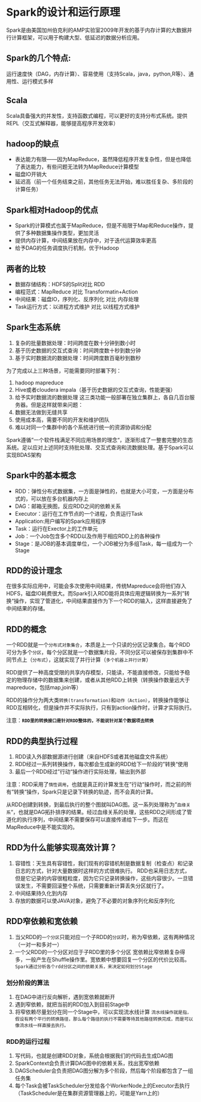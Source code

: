 # Spark的设计和运行原理

Spark是由美国加州伯克利的AMP实验室2009年开发的基于内存计算的大数据并行计算框架，可以用于构建大型、低延迟的数据分析应用。

## Spark的几个特点:
运行速度快（DAG，内存计算）、容易使用（支持Scala，java，python,R等）、通用性、运行模式多样

## Scala
Scala具备强大的并发性，支持函数式编程，可以更好的支持分布式系统。提供REPL（交互式解释器，能够提高程序开发效率）

## hadoop的缺点
- 表达能力有限——因为MapReduce，虽然降低程序开发复杂性，但是也降低了表达能力，有些问题无法转为MapReduce计算模型
- 磁盘IO开销大
- 延迟高（前一个任务结束之前，其他任务无法开始，难以胜任复杂、多阶段的计算任务）
## Spark相对Hadoop的优点
- Spark的计算模式也属于MapReduce，但是不局限于Map和Reduce操作，提供了多种数据集操作类型，更加灵活
- 提供内存计算，中间结果放在内存中，对于迭代运算效率更高
- 给予DAG的任务调度执行机制，优于Hadoop
  
## 两者的比较
- 数据存储结构：HDFS的Split对比 RDD 
- 编程范式：MapReduce 对比 Transformatin+Action
- 中间结果：磁盘IO，序列化、反序列化 对比 内存处理
- Task运行方式：以进程方式维护 对比 以线程方式维护

## Spark生态系统
1. 复杂的批量数据处理：时间跨度在数十分钟到数小时
2. 基于历史数据的交互式查询：时间跨度数十秒到数分钟
3. 基于实时数据流的数据处理：时间跨度数百毫秒到数秒

为了完成以上三种场景，可能需要同时部署下列：
1. hadoop mapreduce
2. Hive或者cloudera impala（基于历史数据的交互式查询，性能更强）
3. 给予实时数据流的数据处理
这三类功能一般部署在独立集群上，各自几百台服务器。但是这样就带来问题：   
1. 数据无法做到无缝共享
2. 使用成本高，需要不同的开发和维护团队
3. 难以对同一个集群中的各个系统进行统一的资源协调和分配
   
Spark遵循”一个软件栈满足不同应用场景的理念“，逐渐形成了一整套完整的生态系统。足以应对上述同时支持批处理、交互式查询和流数据处理。基于Spark可以实现BDAS架构

## Spark中的基本概念
- RDD：弹性分布式数据集，一方面是弹性的，也就是大小可变，一方面是分布式的，可以放在多台机器内存上
- DAG：邮箱无换图，反应RDD之间的依赖关系
- Executor：运行在工作节点的一个进程，负责运行Task
- Application:用户编写的Spark应用程序
- Task：运行在Exector上的工作单元
- Job：一个Job包含多个RDD以及作用于相应RDD上的各种操作
- Stage：是JOB的基本调度单位，一个JOB被分为多组Task，每一组成为一个Stage


## RDD的设计理念
在很多实际应用中，可能会多次使用中间结果，传统Mapreduce会将他们存入HDFS，磁盘IO耗费很大。而Spark引入RDD能将具体应用逻辑转换为一系列”转换“操作，实现了管道化，中间结果直接作为下一个RDD的输入，这样直接避免了中间结果的存储。

## RDD的概念
一个RDD就是一个`分布式对象集合`，本质是上一个只读的分区记录集合。每个RDD可分为多个`分区`，每个分区就是一个数据集片段，不同分区可以被保存到集群中不同节点上（`分布式`），这就实现了并行计算（`多个机器上并行计算`）

RDD提供了一种高度受限的共享内存模型，只能读，不能直接修改，只能给予稳定的物理存储中的数据集来创建，或者从其他RDD上转换（转换操作数量远大于mapreduce，包括map,join等）

RDD的操作分为两大类`转换(transformation)`和`动作（Action）`，转换操作能够让RDD互相转化，但是操作并不实际执行，只有到action操作时，计算才实际执行。   

注意：**`RDD里的转换接口是针对RDD整体的，不能说针对某个数据项去转换`**

## RDD的典型执行过程
1. RDD读入外部数据源进行创建（来自HDFS或者其他磁盘文件系统）
2. RDD经过一系列转换操作，每次都会生成新的RDD给下一阶段的”转换“使用
3. 最后一个RDD经过”行动“操作进行实际处理，输出到外部

注意：RDD采用了`惰性调用`，也就是真正的计算发生在”行动“操作时，而之前的所有”转换“操作，Spark只是记录下转换的轨迹，而不会真的计算。

从RDD创建到转换，到最后执行的整个图就叫DAG图。这一系列处理称为”`血缘关系`“，也就是DAG拓扑排序的结果。经过血缘关系的处理，这些RDD之间形成了管道化的执行序列，中间结果不需要保存可以直接传递给下一步。而这在MapReduce中是不能实现的。

## RDD为什么能够实现高效计算？
1. 容错性：天生具有容错性，我们现有的容错机制是数据复制（检查点）和记录日志的方式，针对大量数据时这样的方式很难执行。 RDD也采用日志方式，但是它记录的内容很粗粒度，因为它只记录转换操作，这些内容很少。一旦错误发生，不需要回滚整个系统，只需要重新计算丢失分区就行了。
2. 中间结果持久化到内存
3. 存放的数据可以使JAVA对象，避免了不必要的对象序列化和反序列化

## RDD窄依赖和宽依赖
1. 当父RDD的`一个分区`只能对应一个子RDD的`分区`时，称为窄依赖，这有两种情况（一对一和多对一）
2. 一个父RDD的一个分区对应于子RDD里的多个分区
宽依赖比窄依赖复杂得多，一般产生在Shuffle操作里。宽依赖中想要回复一个分区的代价比较高。   
`Spark通过分析各个rdd分区之间的依赖关系，来决定如何划分Stage`   
### 划分阶段的算法
1. 在DAG中进行反向解析，遇到宽依赖就断开
2. 遇到窄依赖，就把当前的RDD加入到目前Stage中
3. 将窄依赖尽量划分在同一个Stage中，可以实现流水线计算
`流水线操作就是指，假设有两个平行的转换路径，那么每个路径的执行不需要等待其他路径转换完成，而是可以像流水线一样直接去执行。`

### RDD的运行过程
1. 写代码，也就是创建RDD对象，系统会根据我们的代码去生成DAG图
2. SparkContext会负责计算DAG图中的依赖关系，找出宽窄依赖
3. DAGScheduler会负责把DAG图分解为多个阶段，然后每个阶段都包含了一组任务集
4. 每个Task会被TaskScheduler分发给各个WorkerNode上的Executor去执行（TaskScheduler是在集群资源管理器上的，可能是Yarn上的）

